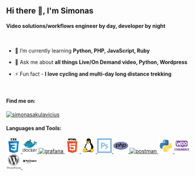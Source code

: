 <h2 align="left">Hi there 👋, I'm Simonas</h2>
<h4 align="left">Video solutions/workflows engineer by day, developer by night</h4>
<br>

- 🌱 I’m currently learning **Python, PHP, JavaScript, Ruby**

- 💬 Ask me about **all things Live/On Demand video, Python, Wordpress**

- ⚡ Fun fact - **I love cycling and multi-day long distance trekking**

<br>
<h4 align="left">Find me on:</h4>
<p align="left">
<a href="https://linkedin.com/in/simonasakulavicius" target="blank"><img align="center" src="https://raw.githubusercontent.com/rahuldkjain/github-profile-readme-generator/master/src/images/icons/Social/linked-in-alt.svg" alt="simonasakulavicius" height="30" width="40" /></a>
</p>
<h4 align="left">Languages and Tools:</h4>
<p align="left"> <a href="https://www.w3schools.com/css/" target="_blank"> <img src="https://raw.githubusercontent.com/devicons/devicon/master/icons/css3/css3-original-wordmark.svg" alt="css3" width="40" height="40"/> </a> <a href="https://www.docker.com/" target="_blank"> <img src="https://raw.githubusercontent.com/devicons/devicon/master/icons/docker/docker-original-wordmark.svg" alt="docker" width="40" height="40"/> </a> <a href="https://grafana.com" target="_blank"> <img src="https://www.vectorlogo.zone/logos/grafana/grafana-icon.svg" alt="grafana" width="40" height="40"/> </a> <a href="https://www.w3.org/html/" target="_blank"> <img src="https://raw.githubusercontent.com/devicons/devicon/master/icons/html5/html5-original-wordmark.svg" alt="html5" width="40" height="40"/> </a> <a href="https://www.linux.org/" target="_blank"> <img src="https://raw.githubusercontent.com/devicons/devicon/master/icons/linux/linux-original.svg" alt="linux" width="40" height="40"/> </a> <a href="https://www.photoshop.com/en" target="_blank"> <img src="https://raw.githubusercontent.com/devicons/devicon/master/icons/photoshop/photoshop-line.svg" alt="photoshop" width="40" height="40"/> </a> <a href="https://www.php.net" target="_blank"> <img src="https://raw.githubusercontent.com/devicons/devicon/master/icons/php/php-original.svg" alt="php" width="40" height="40"/> </a> <a href="https://postman.com" target="_blank"> <img src="https://www.vectorlogo.zone/logos/getpostman/getpostman-icon.svg" alt="postman" width="40" height="40"/> </a> <a href="https://www.python.org" target="_blank"> <img src="https://raw.githubusercontent.com/devicons/devicon/master/icons/python/python-original.svg" alt="python" width="40" height="40"/> </a> <a href="https://woocommerce.com" target="_blank"> <img src="https://github.com/devicons/devicon/blob/master/icons/woocommerce/woocommerce-plain-wordmark.svg" alt="woocommerce" width="40" height="40"/> </a> <a href="https://wordpress.org" target="_blank"> <img src="https://github.com/devicons/devicon/blob/master/icons/wordpress/wordpress-plain-wordmark.svg" alt="wordpress" width="40" height="40"/> </a> <a href="https://www.jetbrains.com/pycharm/" target="_blank"> <img src="https://github.com/devicons/devicon/blob/master/icons/pycharm/pycharm-plain-wordmark.svg" alt="pycharm" width="40" height="40"/> </a></p>
